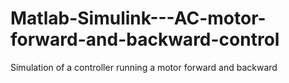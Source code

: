 # Matlab-Simulink---AC-motor-forward-and-backward-control
Simulation of a controller running a motor forward and backward

